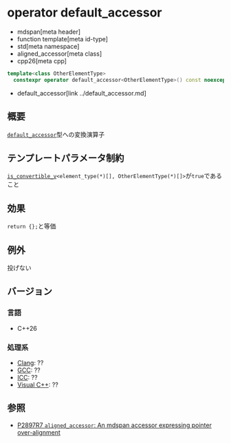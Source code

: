 # operator default_accessor
* mdspan[meta header]
* function template[meta id-type]
* std[meta namespace]
* aligned_accessor[meta class]
* cpp26[meta cpp]

```cpp
template<class OtherElementType>
  constexpr operator default_accessor<OtherElementType>() const noexcept;
```
* default_accessor[link ../default_accessor.md]

## 概要
[`default_accessor`](../default_accessor.md)型への変換演算子


## テンプレートパラメータ制約
[`is_convertible_v`](/reference/type_traits/is_convertible.md)`<element_type(*)[], OtherElementType(*)[]>`が`true`であること


## 効果
`return {};`と等価


## 例外
投げない


## バージョン
### 言語
- C++26

### 処理系
- [Clang](/implementation.md#clang): ??
- [GCC](/implementation.md#gcc): ??
- [ICC](/implementation.md#icc): ??
- [Visual C++](/implementation.md#visual_cpp): ??


## 参照
- [P2897R7 `aligned_accessor`: An mdspan accessor expressing pointer over-alignment](https://open-std.org/jtc1/sc22/wg21/docs/papers/2024/p2897r7.html)
